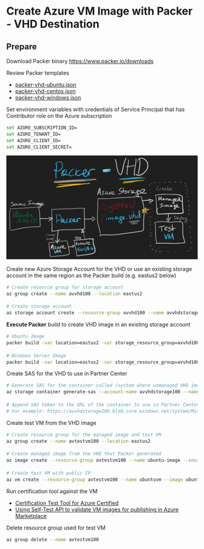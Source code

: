 # Create Azure VM Image with Packer - VHD Destination

## Prepare

Download Packer binary <https://www.packer.io/downloads>

Review Packer templates

* [packer-vhd-ubuntu.json](packer-vhd-ubuntu.json)
* [packer-vhd-centos.json](packer-vhd-centos.json)
* [packer-vhd-windows.json](packer-vhd-windows.json)

Set environment variables with credentials of Service Principal that has Contributor role on the Azure subscription

```bash
set AZURE_SUBSCRIPTION_ID=
set AZURE_TENANT_ID=
set AZURE_CLIENT_ID=
set AZURE_CLIENT_SECRET=
```

![Packer - VHD Destination](../images/packer-vhd.png)

Create new Azure Storage Account for the VHD or use an existing storage account in the same region as the Packer build (e.g. eastus2 below)

```bash
# Create resource group for storage account
az group create --name avvhd100 --location eastus2

# Create storage account
az storage account create --resource-group avvhd100 --name avvhdstorage100 --location eastus2 --sku Standard_LRS --kind StorageV2 --access-tier Hot
```

**Execute Packer** build to create VHD image in an existing storage account

```bash
# Ubuntu Image
packer build -var location=eastus2 -var storage_resource_group=avvhd100 -var storage_account=avvhdstorage100 packer-vhd-ubuntu.json

# Windows Server Image
packer build -var location=eastus2 -var storage_resource_group=avvhd100 -var storage_account=avvhdstorage100 packer-vhd-windows.json
```

Create SAS for the VHD to use in Partner Center

```bash
# Generate SAS for the container called /system where unmanaged VHD image was captured
az storage container generate-sas --account-name avvhdstorage100 --name system --permissions rl --start "2020-12-01T00:00:00Z" --expiry "2021-01-31T00:00:00Z"

# Append SAS token to the URL of the container to use in Partner Center
# For example: https://avvhdstorage100.blob.core.windows.net/system/Microsoft.Compute/Images/packer/ubuntu1804-osDisk.fbe76a89-9b5f-4240-93b8-331e6be1af98.vhd?SAS_SIGNATURE_HERE
```

Create test VM from the VHD image

```bash
# Create resource group for the managed image and test VM
az group create --name avtestvm100 --location eastus2

# Create managed image from the VHD that Packer generated
az image create --resource-group avtestvm100 --name ubuntu-image --source "https://avvhdstorage100.blob.core.windows.net/system/Microsoft.Compute/Images/packer/ubuntu1804-osDisk.3360fdfb-f29c-4a05-bb55-9e81cd12dd8a.vhd" --location eastus2 --os-type "Linux" --storage-sku "Standard_LRS"

# Create test VM with public IP
az vm create --resource-group avtestvm100 --name ubuntuvm --image ubuntu-image --admin-username azureuser --admin-password "Password@123"
```

Run certification tool against the VM

* [Certification Test Tool for Azure Certified](https://www.microsoft.com/download/details.aspx?id=44299)
* [Using Self-Test API to validate VM images for publishing in Azure Marketplace](https://arsenvlad.medium.com/using-self-test-api-to-validate-vm-images-for-publishing-in-azure-marketplace-e7ac2e0b4d6e)

Delete resource group used for test VM

```bash
az group delete --name avtestvm100
```
